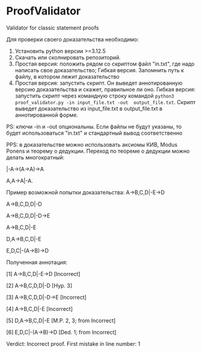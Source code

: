 # ProofValidator
Validator for classic statement proofs

Для проверки своего доказательства необходимо:
1. Установить python версии >=3.12.5
2. Скачать или сколнировать репозиторий.
3. Простая версия: положить рядом со скриптом файл "in.txt", где надо написать свое доказательство; Гибкая версия. Запомнить путь к файлу, в котором лежит доказательство
4. Простая версия: запустить скрипт. Он выведет аннотированную версию доказательства и скажет, правильное ли оно. Гибкая версия: запустить скрипт через командную строку командой `python3 proof_validator.py -in input_file.txt -out  output_file.txt`. Скрипт выведет доказательство из input_file.txt в output_file.txt в аннотированной форме.

PS: ключи -in и -out опциональны. Если файлы не будут указаны, то будет использоваться "in.txt" и стандартный вывод соответственно

PPS: в доказательстве можно использовать аксиомы КИВ, Modus Ponens и теорему о дедукции. Переход по теореме о дедукции можно делать многократный:

|-A->(A->A)->A

A,A->A|-A.

Пример возможной попытки доказательства:
A->B,C,D|-E->D

A->B,C,D,D|-D

A->B,C,D,D|-D->E

A->B,C,D|-E

D,A->B,C,D|-E

E,D,C|-(A->B)->D

Полученная аннотация:

[1] A->B,C,D|-E->D [Incorrect]

[2] A->B,C,D,D|-D [Hyp. 3]

[3] A->B,C,D,D|-D->E [Incorrect]

[4] A->B,C,D|-E [Incorrect]

[5] D,A->B,C,D|-E [M.P. 2, 3; from Incorrect]

[6] E,D,C|-(A->B)->D [Ded. 1; from Incorrect]

Verdict: Incorrect proof. First mistake in line number: 1
